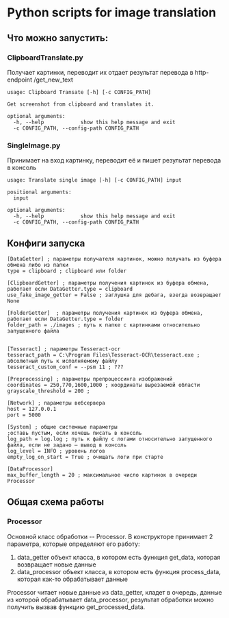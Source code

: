 # Python scripts for image translation

## Что можно запустить:

### ClipboardTranslate.py
Получает картинки, переводит их отдает результат перевода в http-endpoint /get_new_text
```
usage: Clipboard Transate [-h] [-c CONFIG_PATH]

Get screenshot from clipboard and translates it.

optional arguments:
  -h, --help            show this help message and exit
  -c CONFIG_PATH, --config-path CONFIG_PATH
  ```

### SingleImage.py
Принимает на вход картинку, переводит её и пишет результат перевода в консоль
```
usage: Translate single image [-h] [-c CONFIG_PATH] input

positional arguments:
  input

optional arguments:
  -h, --help            show this help message and exit
  -c CONFIG_PATH, --config-path CONFIG_PATH
```

## Конфиги запуска
```
[DataGetter] ; параметры получателя картинок, можно получать из буфера обмена либо из папки
type = clipboard ; clipboard или folder

[ClipboardGetter] ; параметры получения картинок из буфера обмена, работает если DataGetter.type = clipboard
use_fake_image_getter = False ; заглушка для дебага, взегда возвращает None

[FolderGetter]  ; параметры получения картинок из буфера обмена, работает если DataGetter.type = folder
folder_path = ./images ; путь к папке с картинками относительно запущенного файла


[Tesseract] ; параметры Tesseract-ocr
tesseract_path = C:\Program Files\Tesseract-OCR\tesseract.exe ; абсолютный путь к исполняемому файлу
tesseract_custom_conf = --psm 11 ; ???

[Preprocessing] ; параметры препроцессинга изображений
coordinates = 250,770,1600,1000 ; координаты вырезаемой области
grayscale_threshold = 200 ; 

[Network] ; параметры вебсервера
host = 127.0.0.1
port = 5000

[System] ; общие системные параметры
;оставь пустым, если хочешь писать в консоль
log_path = log.log ; путь к файлу с логами относительно запущенного файла, если не задано — вывод в консоль
log_level = INFO ; уровень логов
empty_log_on_start = True ; очищать логи при старте

[DataProcessor]
max_buffer_length = 20 ; максимальное число картинок в очереди Processor
```

## Общая схема работы

### Processor

Основной класс обработки -- Processor. В конструкторе принимает 2 параметра, которые определяют его работу:
1. data_getter
    объект класса, в котором есть функция get_data, которая возвращает новые данные
2. data_processor
    объект класса, в котором есть функция process_data, которая как-то обрабатывает данные

Processor читает новые данные из data_getter, кладет в очередь, данные из которой обрабатывает data_processor, результат обработки можно получить вызвав функцию get_processed_data.
